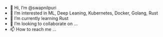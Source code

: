 - 👋 Hi, I’m @swapnilpuri
- 👀 I’m interested in ML, Deep Leaning, Kubernetes, Docker, Golang, Rust
- 🌱 I’m currently learning Rust
- 💞️ I’m looking to collaborate on ...
- 📫 How to reach me ...

<!---
swapnilpuri/swapnilpuri is a ✨ special ✨ repository because its `README.md` (this file) appears on your GitHub profile.
You can click the Preview link to take a look at your changes.
--->
